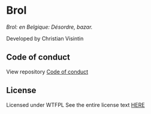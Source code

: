 # Brol

*Brol: en Belgique: Désordre, bazar.*

Developed by Christian Visintin

## Code of conduct

View repository [Code of conduct](CODE_OF_CONDUCT.md)

## License

Licensed under WTFPL
See the entire license text [HERE](LICENSE.txt)
